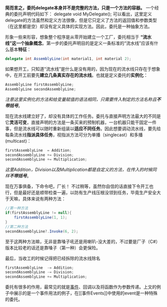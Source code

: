 **简而言之，委托delegate本身并不是完整的方法，只是一个方法的容器。**
一个经典的委托声明代码如下：
	delegate void MyDelegate();
可以看出，这里定义delegate的方法虽然和定义方法很像，但是它只定义了方法的返回值和参数类型（在这里都是空）却没有定义具体的实现方法。因此，委托是一种抽象方法。

形象一些来形容，想象整个程序是从零开始建立一个工厂，委托相当于 **“流水线”这一个抽象概念**。第一步的委托声明目的是定义一条标准的“流水线”应该有什么基本**特征**：
```cs
delegate int AssemblyLine(int material1, int material 2);
```

如果想开工，只知道“流水线”是什么是没有用的，因为现在的流水线只存在于想象中，在开工前要先**建立几条真实存在的流水线**。也就是定义委托的**实例化**：
```cs
AssemblyLine firstAssemblyLine;
AssemblyLine secondAssemblyLine;
```
	
*注意这里实例化的方法和给变量赋值的语法相同，只需要传入制定的方法名称且**不带括号***。

现在流水线建立好了，却没有具体的工作任务。委托与直接声明方法最大的不同是它**灵活可变**，直接声明的方法是一条买来的预制机器，一台机器只能干固定一件事，但是流水线可以随时重新组装以**适应不同任务**。因此想要调动流水线，要先给每条流水线**指派具体任务**，视指派方法可分为单播（singlecast）和多播(multicast)：
```cs
firstAssemblyLine  = Addition;
secondAssemblyLine += Division;
secondAssemblyLine += Multiplication;
```
*这里Addition，Division以及Multiplication都是自定义的方法，在传入的时候同样**不带括号***。

现在万事俱备，下命令吧，厂长！
不过稍等，虽然你自信的话直接下令开工也行，但是最好还是顺带检查一遍，以防有生产线压根没领到任务，毕竟生产安全大于天嘛，具体来说有两种方法：
```cs
//第一种方法
if(firstAssemblyLine != null){
	firstAssemblyLine(1, 1);
}
//第二种方法
secondAssemblyLine?.Invoke(6, 2);
```
至于这两种方法嘛，无非是靠嗓子吼还是用喇叭-没大差的，不过要是厂子（C#）版本比较老的话还是靠嗓子（第一种）会更保险。

最后，当收工的时候记得把已经拆除的流水线除名
```cs
firstAssemblyLine  -= Addition;
secondAssemblyLine -= Division;
secondAssemblyLine += Multiplication;
```

委托有很多的作用，最常见的就是[事件](事件Events.md)、回调以及将函数作为参数传递。上文的例子中展示的是一个事件用法的例子，在[[事件Events]]中使用的event是一种特殊的委托。